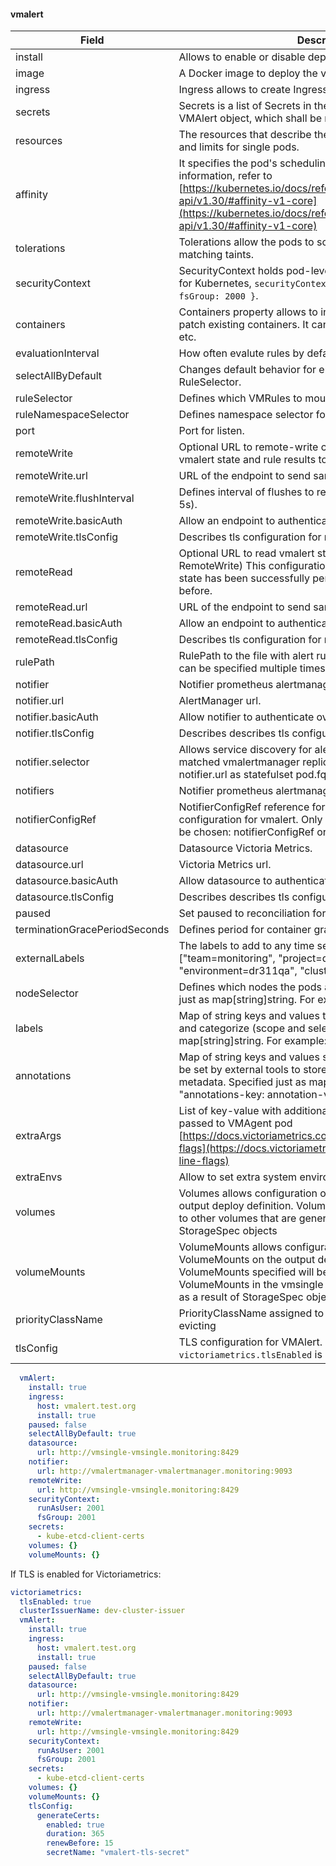 #### vmalert

<!-- markdownlint-disable line-length -->
| Field                         | Description                                                                                                                                                                                                                                                  | Scheme                                                                                                                       |
| ----------------------------- | ------------------------------------------------------------------------------------------------------------------------------------------------------------------------------------------------------------------------------------------------------------ | ---------------------------------------------------------------------------------------------------------------------------- |
| install                       | Allows to enable or disable deploy vmalert.                                                                                                                                                                                                                  | boolean                                                                                                                      |
| image                         | A Docker image to deploy the vmalert.                                                                                                                                                                                                                        | string                                                                                                                       |
| ingress                       | Ingress allows to create Ingress for the vmalert UI.                                                                                                                                                                                                         | *[Ingress](#ingress)                                                                                                         |
| secrets                       | Secrets is a list of Secrets in the same namespace as the VMAlert object, which shall be mounted into the vmalert pods                                                                                                                                       | []string                                                                                                                     |
| resources                     | The resources that describe the compute resource requests and limits for single pods.                                                                                                                                                                        | [v1.ResourceRequirements](https://kubernetes.io/docs/reference/generated/kubernetes-api/v1.32/#resourcerequirements-v1-core) |
| affinity                      | It specifies the pod's scheduling constraints. For more information, refer to [https://kubernetes.io/docs/reference/generated/kubernetes-api/v1.30/#affinity-v1-core](https://kubernetes.io/docs/reference/generated/kubernetes-api/v1.30/#affinity-v1-core) | *v1.Affinity                                                                                                                 |
| tolerations                   | Tolerations allow the pods to schedule onto nodes with matching taints.                                                                                                                                                                                      | []v1.Toleration                                                                                                              |
| securityContext               | SecurityContext holds pod-level security attributes. Default for Kubernetes, `securityContext:{ runAsUser: 2000, fsGroup: 2000 }`.                                                                                                                           | [*v1.PodSecurityContext](https://kubernetes.io/docs/reference/generated/kubernetes-api/v1.32/#podsecuritycontext-v1-core)    |
| containers                    | Containers property allows to inject additions sidecars or to patch existing containers. It can be useful for proxies, backup, etc.                                                                                                                          | [[]v1.Container](https://kubernetes.io/docs/reference/generated/kubernetes-api/v1.26/#container-v1-core)                     |
| evaluationInterval            | How often evalute rules by default.                                                                                                                                                                                                                          | string                                                                                                                       |
| selectAllByDefault            | Changes default behavior for empty CRD selectors, such RuleSelector.                                                                                                                                                                                         | boolean                                                                                                                      |
| ruleSelector                  | Defines which VMRules to mount for loading alerting                                                                                                                                                                                                          | *metav1.LabelSelector                                                                                                        |
| ruleNamespaceSelector         | Defines namespace selector for VMRules discovery.                                                                                                                                                                                                            | *metav1.LabelSelector                                                                                                        |
| port                          | Port for listen.                                                                                                                                                                                                                                             | string                                                                                                                       |
| remoteWrite                   | Optional URL to remote-write compatible storage to persist vmalert state and rule results to.                                                                                                                                                                | []v1beta1.VMAlertRemoteWriteSpec                                                                                             |
| remoteWrite.url               | URL of the endpoint to send samples to.                                                                                                                                                                                                                      | string                                                                                                                       |
| remoteWrite.flushInterval     | Defines interval of flushes to remote write endpoint (default 5s).                                                                                                                                                                                           | string                                                                                                                       |
| remoteWrite.basicAuth         | Allow an endpoint to authenticate over basic authentication.                                                                                                                                                                                                 | *v1beta1.BasicAuth                                                                                                           |
| remoteWrite.tlsConfig         | Describes tls configuration for remote write target.                                                                                                                                                                                                         | *v1beta1.TLSConfig                                                                                                           |
| remoteRead                    | Optional URL to read vmalert state (persisted via RemoteWrite) This configuration only makes sense if alerts state has been successfully persisted (via RemoteWrite) before.                                                                                 | []v1beta1.VMAlertRemoteReadSpec                                                                                              |
| remoteRead.url                | URL of the endpoint to send samples to.                                                                                                                                                                                                                      | string                                                                                                                       |
| remoteRead.basicAuth          | Allow an endpoint to authenticate over basic authentication.                                                                                                                                                                                                 | *v1beta1.BasicAuth                                                                                                           |
| remoteRead.tlsConfig          | Describes tls configuration for remote write target.                                                                                                                                                                                                         | *v1beta1.TLSConfig                                                                                                           |
| rulePath                      | RulePath to the file with alert rules. Supports patterns. Flag can be specified multiple times.                                                                                                                                                              | []string                                                                                                                     |
| notifier                      | Notifier prometheus alertmanager endpoint spec.                                                                                                                                                                                                              | *v1beta1.VMAlertNotifierSpec                                                                                                 |
| notifier.url                  | AlertManager url.                                                                                                                                                                                                                                            | string                                                                                                                       |
| notifier.basicAuth            | Allow notifier to authenticate over basic authentication.                                                                                                                                                                                                    | *v1beta1.BasicAuth                                                                                                           |
| notifier.tlsConfig            | Describes describes tls configuration for notifier.                                                                                                                                                                                                          | *v1beta1.TLSConfig                                                                                                           |
| notifier.selector             | Allows service discovery for alertmanager in this case all matched vmalertmanager replicas will be added into vmalert notifier.url as statefulset pod.fqdn                                                                                                   | *metav1.LabelSelector                                                                                                        |
| notifiers                     | Notifier prometheus alertmanager endpoint specs.                                                                                                                                                                                                             | []v1beta1.VMAlertNotifierSpec                                                                                                |
| notifierConfigRef             | NotifierConfigRef reference for secret with notifier configuration for vmalert. Only one of notifier options could be chosen: notifierConfigRef or notifiers +  notifier.                                                                                    | *v1.SecretKeySelector                                                                                                        |
| datasource                    | Datasource Victoria Metrics.                                                                                                                                                                                                                                 | *vmetricsv1b1.VMAlertDatasourceSpec                                                                                          |
| datasource.url                | Victoria Metrics url.                                                                                                                                                                                                                                        | string                                                                                                                       |
| datasource.basicAuth          | Allow datasource to authenticate over basic authentication.                                                                                                                                                                                                  | *v1beta1.BasicAuth                                                                                                           |
| datasource.tlsConfig          | Describes describes tls configuration for datasource target.                                                                                                                                                                                                 | *v1beta1.TLSConfig                                                                                                           |
| paused                        | Set paused to reconciliation for vmalert                                                                                                                                                                                                                     | boolean                                                                                                                      |
| terminationGracePeriodSeconds | Defines period for container graceful termination.                                                                                                                                                                                                           | string                                                                                                                       |
| externalLabels                | The labels to add to any time series. Example: ["team=monitoring", "project=development", "environment=dr311qa", "cluster=dr311qa"]                                                                                                                          | list                                                                                                                         |
| nodeSelector                  | Defines which nodes the pods are scheduled on. Specified just as map[string]string. For example: \"type: compute\"                                                                                                                                           | map[string]string                                                                                                            |
| labels                        | Map of string keys and values that can be used to organize and categorize (scope and select) objects. Specified just as map[string]string. For example: "label-key: label-value"                                                                             | map[string]string                                                                                                            |
| annotations                   | Map of string keys and values stored with a resource that may be set by external tools to store and retrieve arbitrary metadata. Specified just as map[string]string. For example: "annotations-key: annotation-value"                                       | map[string]string                                                                                                            |
| extraArgs                     | List of key-value with additional arguments which will be passed to VMAgent pod [https://docs.victoriametrics.com/#list-of-command-line-flags](https://docs.victoriametrics.com/#list-of-command-line-flags)                                                 | map[string]string                                                                                                            |
| extraEnvs                     | Allow to set extra system environment variables for vmagent.                                                                                                                                                                                                 | map[string]string                                                                                                            |
| volumes                       | Volumes allows configuration of additional volumes on the output deploy definition. Volumes specified will be appended to other volumes that are generated as a result of StorageSpec objects                                                                | []v1.Volume                                                                                                                  |
| volumeMounts                  | VolumeMounts allows configuration of additional VolumeMounts on the output deploy definition. VolumeMounts specified will be appended to other VolumeMounts in the vmsingle container that are generated as a result of StorageSpec objects                  | []v1.VolumeMount                                                                                                             |
| priorityClassName             | PriorityClassName assigned to the Pods to prevent them from evicting                                                                                                                                                                                         | string                                                                                                                       |
| tlsConfig                     | TLS configuration for VMAlert. Must be specified if `victoriametrics.tlsEnabled` is set to `true`                                                                                                                                                            | [TLSConfig](#tls-config)                                                                                                     |
<!-- markdownlint-enable line-length -->

```yaml
  vmAlert:
    install: true
    ingress:
      host: vmalert.test.org
      install: true
    paused: false
    selectAllByDefault: true
    datasource:
      url: http://vmsingle-vmsingle.monitoring:8429
    notifier:
      url: http://vmalertmanager-vmalertmanager.monitoring:9093
    remoteWrite:
      url: http://vmsingle-vmsingle.monitoring:8429
    securityContext:
      runAsUser: 2001
      fsGroup: 2001
    secrets:
      - kube-etcd-client-certs
    volumes: {}
    volumeMounts: {}
```

If TLS is enabled for Victoriametrics:

```yaml
victoriametrics:
  tlsEnabled: true
  clusterIssuerName: dev-cluster-issuer
  vmAlert:
    install: true
    ingress:
      host: vmalert.test.org
      install: true
    paused: false
    selectAllByDefault: true
    datasource:
      url: http://vmsingle-vmsingle.monitoring:8429
    notifier:
      url: http://vmalertmanager-vmalertmanager.monitoring:9093
    remoteWrite:
      url: http://vmsingle-vmsingle.monitoring:8429
    securityContext:
      runAsUser: 2001
      fsGroup: 2001
    secrets:
      - kube-etcd-client-certs
    volumes: {}
    volumeMounts: {}
    tlsConfig:
      generateCerts:
        enabled: true
        duration: 365
        renewBefore: 15
        secretName: "vmalert-tls-secret"
```

